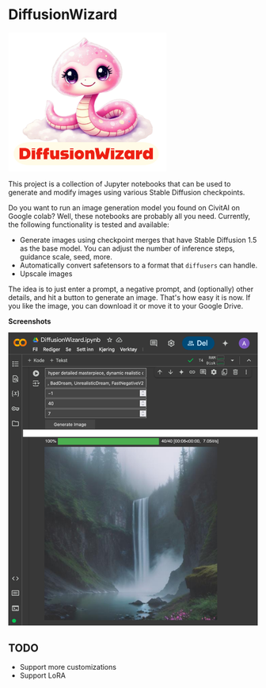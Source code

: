 # DiffusionWizard

<img src="https://raw.githubusercontent.com/hathibelagal-dev/DiffusionWizard/refs/heads/main/assets/diffusionwizard.png" style="width:320px"/>

This project is a collection of Jupyter notebooks that can be used to generate and modify images using various Stable Diffusion checkpoints.

Do you want to run an image generation model you found on CivitAI on Google colab? Well, these notebooks are probably all you need. Currently, the following functionality is tested and available:

- Generate images using checkpoint merges that have Stable Diffusion 1.5 as the base model. You can adjust the number of inference steps, guidance scale, seed, more.
- Automatically convert safetensors to a format that `diffusers` can handle.
- Upscale images

The idea is to just enter a prompt, a negative prompt, and (optionally) other details, and hit a button to generate an image. That's how easy it is now. If you like the image, you can download it or move it to your Google Drive.

**Screenshots**

<img src="https://raw.githubusercontent.com/hathibelagal-dev/DiffusionWizard/refs/heads/main/assets/shot1.png" width="520px"/>

## TODO

- Support more customizations
- Support LoRA
